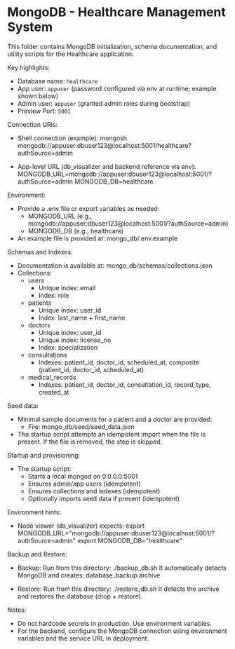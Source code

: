 # MongoDB - Healthcare Management System

This folder contains MongoDB initialization, schema documentation, and utility scripts for the Healthcare application.

Key highlights:
- Database name: `healthcare`
- App user: `appuser` (password configured via env at runtime; example shown below)
- Admin user: `appuser` (granted admin roles during bootstrap)
- Preview Port: `5001`

Connection URIs:
- Shell connection (example):
  mongosh mongodb://appuser:dbuser123@localhost:5001/healthcare?authSource=admin

- App-level URL (db_visualizer and backend reference via env):
  MONGODB_URL=mongodb://appuser:dbuser123@localhost:5001/?authSource=admin
  MONGODB_DB=healthcare

Environment:
- Provide a .env file or export variables as needed:
  - MONGODB_URL (e.g., mongodb://appuser:dbuser123@localhost:5001/?authSource=admin)
  - MONGODB_DB (e.g., healthcare)
- An example file is provided at: mongo_db/.env.example

Schemas and Indexes:
- Documentation is available at: mongo_db/schemas/collections.json
- Collections:
  - users
    - Unique index: email
    - Index: role
  - patients
    - Unique index: user_id
    - Index: last_name + first_name
  - doctors
    - Unique index: user_id
    - Unique index: license_no
    - Index: specialization
  - consultations
    - Indexes: patient_id, doctor_id, scheduled_at, composite (patient_id, doctor_id, scheduled_at)
  - medical_records
    - Indexes: patient_id, doctor_id, consultation_id, record_type, created_at

Seed data:
- Minimal sample documents for a patient and a doctor are provided:
  - File: mongo_db/seed/seed_data.json
- The startup script attempts an idempotent import when the file is present. If the file is removed, the step is skipped.

Startup and provisioning:
- The startup script:
  - Starts a local mongod on 0.0.0.0:5001
  - Ensures admin/app users (idempotent)
  - Ensures collections and indexes (idempotent)
  - Optionally imports seed data if present (idempotent)

Environment hints:
- Node viewer (db_visualizer) expects:
  export MONGODB_URL="mongodb://appuser:dbuser123@localhost:5001/?authSource=admin"
  export MONGODB_DB="healthcare"

Backup and Restore:
- Backup:
  Run from this directory:
    ./backup_db.sh
  It automatically detects MongoDB and creates:
    database_backup.archive

- Restore:
  Run from this directory:
    ./restore_db.sh
  It detects the archive and restores the database (drop + restore).

Notes:
- Do not hardcode secrets in production. Use environment variables.
- For the backend, configure the MongoDB connection using environment variables and the service URL in deployment.
